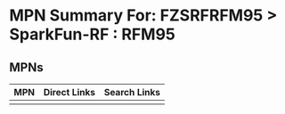 



# MPN Summary For: FZSRFRFM95 > SparkFun-RF : RFM95

## MPNs
  

|MPN|Direct Links|Search Links|
| :--- | :--- | :--- |
||||
